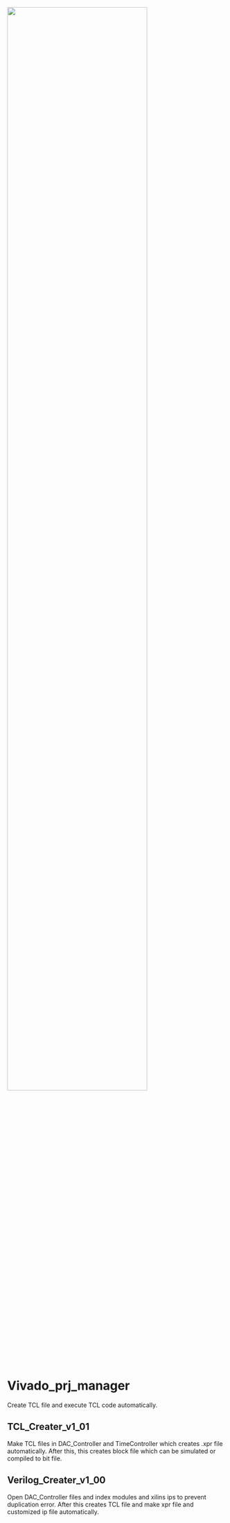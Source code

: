 <img width="80%" src=https://github.com/snu-quiqcl/RFSoC/assets/49219392/304ff119-cee9-46a9-b3de-0a288b984e47>

# Vivado_prj_manager
Create TCL file and execute TCL code automatically.
## TCL_Creater_v1_01
Make TCL files in DAC_Controller and TimeController which creates .xpr file automatically. After this, this creates block file which can be simulated or compiled to bit file.

## Verilog_Creater_v1_00
Open DAC_Controller files and index modules and xilins ips to prevent duplication error. After this creates TCL file and make xpr file and customized ip file automatically.
